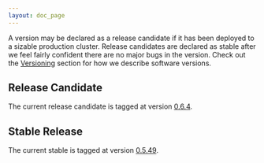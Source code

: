 ```yaml
---
layout: doc_page
---
```

A version may be declared as a release candidate if it has been deployed to a sizable production cluster. Release candidates are declared as stable after we feel fairly confident there are no major bugs in the version. Check out the [Versioning](Versioning.html) section for how we describe software versions.

Release Candidate
-----------------

The current release candidate is tagged at version [0.6.4](https://github.com/metamx/druid/tree/druid-0.6.4).

Stable Release
--------------

The current stable is tagged at version [0.5.49](https://github.com/metamx/druid/tree/druid-0.5.49).
